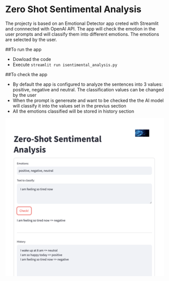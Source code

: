 # Zero Shot Sentimental Analysis
The projecty is based on an Emotional Detector app creted with Streamlit and connnected with OpenAI API.
The app will check the emotion in the user prompts and will classify them into different emotions. The emotions are selected by the user.

##To run the app
- Dowload the code
- Execute `streamlit run isentimental_analysis.py`

##To check the app
- By default the app is configured to analyze the sentences into 3 values: positive, negative and neutral. The classification values can be changed by the user
- When the prompt is genereate and want to be checked the the AI model will classify it into the values set in the previus section
- All the emotions classified will be stored in history section

<img src="ISentimentalApp.png" alt="App home" width="500">


